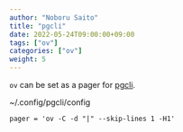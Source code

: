 ```yaml
---
author: "Noboru Saito"
title: "pgcli"
date: 2022-05-24T09:00:00+09:00
tags: ["ov"]
categories: ["ov"]
weight: 5
---
```


`ov` can be set as a pager for [pgcli](https://github.com/dbcli/pgcli).

~/.config/pgcli/config

```config
pager = 'ov -C -d "|" --skip-lines 1 -H1'
```